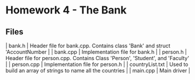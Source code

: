 # Homework 4 - The Bank
## Files
| bank.h | Header file for bank.cpp. Contains class 'Bank' and struct 'AccountNumber |
| bank.cpp | Implementation file for bank.h |
| person.h | Header file for person.cpp. Contains Class 'Person', 'Student', and 'Faculty' |
| person.cpp | Implementation file for person.h |
| countryList.txt | Used to build an array of strings to name all the countries |
| main.cpp | Main driver |